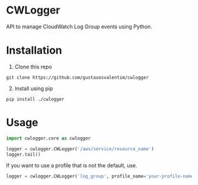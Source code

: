 # CWLogger
API to manage CloudWatch Log Group events using Python.

# Installation
1. Clone this repo

`git clone https://github.com/gustavosvalentim/cwlogger`

2. Install using pip

`pip install ./cwlogger`

# Usage
```python
import cwlogger.core as cwlogger

logger = cwlogger.CWLogger('/aws/service/resource_name')
logger.tail()
```

If you want to use a profile that is not the default, use.
```python
logger = cwlogger.CWLogger('log_group', profile_name='your-profile-name')
```